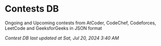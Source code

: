 # Contests DB

Ongoing and Upcoming contests from AtCoder, CodeChef, Codeforces, LeetCode and GeeksforGeeks in JSON format

*Contest DB last updated at Sat, Jul 20, 2024 3:40 AM*  
